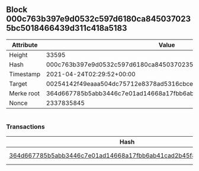 ## Block 000c763b397e9d0532c597d6180ca8450370235bc5018466439d311c418a5183

Attribute | Value
--- | ---
Height | 33595
Hash | 000c763b397e9d0532c597d6180ca8450370235bc5018466439d311c418a5183
Timestamp | 2021-04-24T02:29:52+00:00
Target | 00254142f49eaaa504dc75712e8378ad5316cbcead634704b3734b6271167cc4
Merke root | 364d667785b5abb3446c7e01ad14668a17fbb6ab41cad2b45f8b0a2295353757
Nonce | 2337835845

```

```

### Transactions

Hash | Amount
--- | ---
[364d667785b5abb3446c7e01ad14668a17fbb6ab41cad2b45f8b0a2295353757](364d667785b5abb3446c7e01ad14668a17fbb6ab41cad2b45f8b0a2295353757.md) | 10.00000000 SKEPTI 
